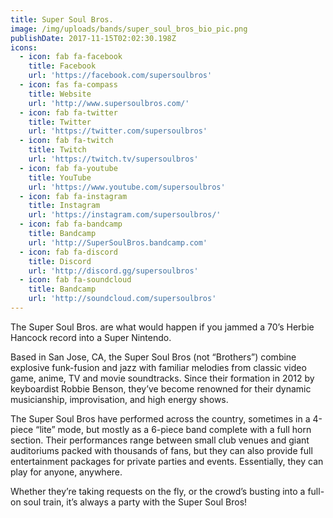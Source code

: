 ```yaml
---
title: Super Soul Bros.
image: /img/uploads/bands/super_soul_bros_bio_pic.png
publishDate: 2017-11-15T02:02:30.198Z
icons:
  - icon: fab fa-facebook
    title: Facebook
    url: 'https://facebook.com/supersoulbros'
  - icon: fas fa-compass
    title: Website
    url: 'http://www.supersoulbros.com/'
  - icon: fab fa-twitter
    title: Twitter
    url: 'https://twitter.com/supersoulbros'
  - icon: fab fa-twitch
    title: Twitch
    url: 'https://twitch.tv/supersoulbros'
  - icon: fab fa-youtube
    title: YouTube
    url: 'https://www.youtube.com/supersoulbros'
  - icon: fab fa-instagram
    title: Instagram
    url: 'https://instagram.com/supersoulbros/'
  - icon: fab fa-bandcamp
    title: Bandcamp
    url: 'http://SuperSoulBros.bandcamp.com'
  - icon: fab fa-discord
    title: Discord
    url: 'http://discord.gg/supersoulbros'
  - icon: fab fa-soundcloud
    title: Bandcamp
    url: 'http://soundcloud.com/supersoulbros'
---
```

The Super Soul Bros. are what would happen if you jammed a 70’s Herbie Hancock record into a Super Nintendo.

Based in San Jose, CA, the Super Soul Bros (not “Brothers”) combine explosive funk-fusion and jazz with familiar melodies from classic video game, anime, TV and movie soundtracks. Since their formation in 2012 by keyboardist Robbie Benson, they’ve become renowned for their dynamic musicianship, improvisation, and high energy shows.<!--more-->

The Super Soul Bros have performed across the country, sometimes in a 4-piece “lite” mode, but mostly as a 6-piece band complete with a full horn section. Their performances range between small club venues and giant auditoriums packed with thousands of fans, but they can also provide full entertainment packages for private parties and events. Essentially, they can play for anyone, anywhere.

Whether they’re taking requests on the fly, or the crowd’s busting into a full-on soul train, it’s always a party with the Super Soul Bros!
